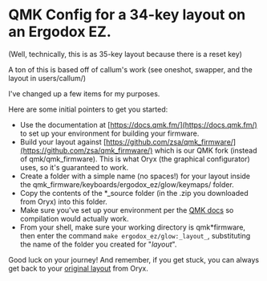 # QMK Config for a 34-key layout on an Ergodox EZ.

(Well, technically, this is as 35-key layout because there is a reset key)

A ton of this is based off of callum's work (see oneshot, swapper, and the
layout in users/callum/)

I've changed up a few items for my purposes.


Here are some initial pointers to get you started:

- Use the documentation at [https://docs.qmk.fm/](https://docs.qmk.fm/) to set
  up your environment for building your firmware.
- Build your layout against
  [https://github.com/zsa/qmk_firmware/](https://github.com/zsa/qmk_firmware/)
which is our QMK fork (instead of qmk/qmk_firmware). This is what Oryx (the
graphical configurator) uses, so it's guaranteed to work.
- Create a folder with a simple name (no spaces!) for your layout inside the
  qmk_firmware/keyboards/ergodox_ez/glow/keymaps/ folder.
- Copy the contents of the \*\_source folder (in the .zip you downloaded from
  Oryx) into this folder.
- Make sure you've set up your environment per the [QMK
  docs](https://docs.qmk.fm/#/newbs_getting_started?id=set-up-your-environment)
so compilation would actually work.
- From your shell, make sure your working directory is qmk*firmware, then enter
  the command `make ergodox_ez/glow:_layout_`, substituting the name of the
folder you created for "_layout_".

Good luck on your journey! And remember, if you get stuck, you can always get
back to your [original
layout](https://configure.zsa.io/ergodox-ez/layouts/P7QPL/xyjeY/0) from Oryx.
